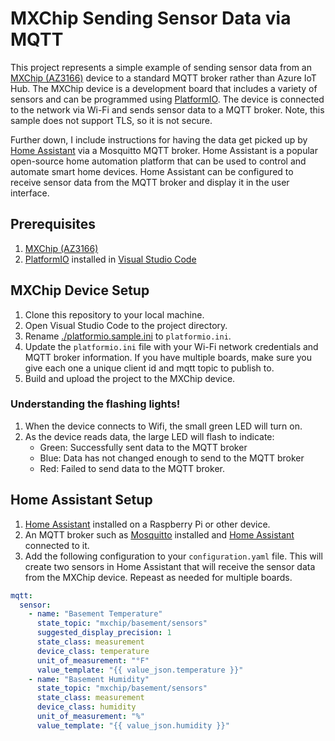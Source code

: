 # MXChip Sending Sensor Data via MQTT

This project represents a simple example of sending sensor data from an [MXChip (AZ3166)](https://microsoft.github.io/azure-iot-developer-kit/) device to a standard MQTT broker rather than Azure IoT Hub.  The MXChip device is a development board that includes a variety of sensors and can be programmed using [PlatformIO](https://platformio.org/). The device is connected to the network via Wi-Fi and sends sensor data to a MQTT broker.  Note, this sample does not support TLS, so it is not secure.  

Further down, I include instructions for having the data get picked up by [Home Assistant](https://www.home-assistant.io/) via a Mosquitto MQTT broker. Home Assistant is a popular open-source home automation platform that can be used to control and automate smart home devices. Home Assistant can be configured to receive sensor data from the MQTT broker and display it in the user interface.

## Prerequisites

1. [MXChip (AZ3166)](https://microsoft.github.io/azure-iot-developer-kit/)
1. [PlatformIO](https://platformio.org/) installed in [Visual Studio Code](https://code.visualstudio.com/)

## MXChip Device Setup

1. Clone this repository to your local machine.
1. Open Visual Studio Code to the project directory.
1. Rename [./platformio.sample.ini](./platformio.sample.ini) to `platformio.ini`.
1. Update the `platformio.ini` file with your Wi-Fi network credentials and MQTT broker information.  If you have multiple boards, make sure you give each one a unique client id and mqtt topic to publish to.
1. Build and upload the project to the MXChip device.

### Understanding the flashing lights!

1. When the device connects to Wifi, the small green LED will turn on.
1. As the device reads data, the large LED will flash to indicate:
   - Green: Successfully sent data to the MQTT broker
   - Blue: Data has not changed enough to send to the MQTT broker
   - Red: Failed to send data to the MQTT broker.

## Home Assistant Setup

1. [Home Assistant](https://www.home-assistant.io/) installed on a Raspberry Pi or other device.
1. An MQTT broker such as [Mosquitto](https://mosquitto.org/) installed and [Home Assistant](https://www.home-assistant.io/integrations/mqtt#setting-up-a-broker) connected to it.
1. Add the following configuration to your `configuration.yaml` file. This will create two sensors in Home Assistant that will receive the sensor data from the MXChip device.  Repeast as needed for multiple boards.

```yaml
mqtt:
  sensor:
    - name: "Basement Temperature"
      state_topic: "mxchip/basement/sensors"
      suggested_display_precision: 1
      state_class: measurement
      device_class: temperature
      unit_of_measurement: "°F"
      value_template: "{{ value_json.temperature }}"
    - name: "Basement Humidity"
      state_topic: "mxchip/basement/sensors"
      state_class: measurement
      device_class: humidity
      unit_of_measurement: "%"
      value_template: "{{ value_json.humidity }}"
```